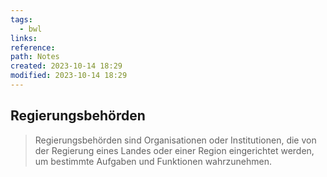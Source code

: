 ```yaml
---
tags:
  - bwl
links: 
reference: 
path: Notes
created: 2023-10-14 18:29
modified: 2023-10-14 18:29
---
```

## Regierungsbehörden 


> Regierungsbehörden sind Organisationen oder Institutionen, die von der Regierung eines Landes oder einer Region eingerichtet werden, um bestimmte Aufgaben und Funktionen wahrzunehmen.